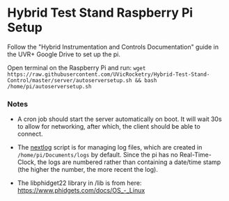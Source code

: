 # Hybrid Test Stand Raspberry Pi Setup

Follow the "Hybrid Instrumentation and Controls Documentation" guide in the UVR+ Google Drive to set up the pi.

Open terminal on the Raspberry Pi and run: `wget https://raw.githubusercontent.com/UVicRocketry/Hybrid-Test-Stand-Control/master/server/autoserversetup.sh && bash /home/pi/autoserversetup.sh`

### Notes

 - A cron job should start the server automatically on boot. It will wait 30s to allow for networking, after which, the client should be able to connect.

 - The [nextlog](nextlog.py) script is for managing log files, which are created in `/home/pi/Documents/logs` by
 default. Since the pi has no Real-Time-Clock, the logs are numbered rather than containing a date/time stamp (the higher the
 number, the more recent the log).
 
 - The libphidget22 library in /lib is from here: https://www.phidgets.com/docs/OS_-_Linux
